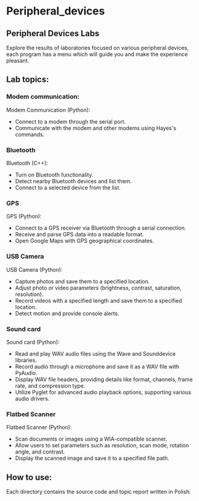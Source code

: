 # Peripheral_devices

## Peripheral Devices Labs

Explore the results of laboratories focused on various peripheral devices, each program has a menu which will guide you and make the experience pleasant.

## Lab topics:

### Modem communication:
Modem Communication (Python):
* Connect to a modem through the serial port.
* Communicate with the modem and other modems using Hayes's commands.

### Bluetooth
Bluetooth (C++):
* Turn on Bluetooth functionality.
* Detect nearby Bluetooth devices and list them.
* Connect to a selected device from the list.

### GPS
GPS (Python):
* Connect to a GPS receiver via Bluetooth through a serial connection.
* Receive and parse GPS data into a readable format.
* Open Google Maps with GPS geographical coordinates.

### USB Camera
USB Camera (Python):
* Capture photos and save them to a specified location.
* Adjust photo or video parameters (brightness, contrast, saturation, resolution).
* Record videos with a specified length and save them to a specified location.
* Detect motion and provide console alerts.

### Sound card
Sound card (Python):
* Read and play WAV audio files using the Wave and Sounddevice libraries.
* Record audio through a microphone and save it as a WAV file with PyAudio.
* Display WAV file headers, providing details like format, channels, frame rate, and compression type.
* Utilize Pyglet for advanced audio playback options, supporting various audio drivers.

### Flatbed Scanner
Flatbed Scanner (Python):
* Scan documents or images using a WIA-compatible scanner.
* Allow users to set parameters such as resolution, scan mode, rotation angle, and contrast.
* Display the scanned image and save it to a specified file path.

## How to use:

Each directory contains the source code and topic report written in Polish.
